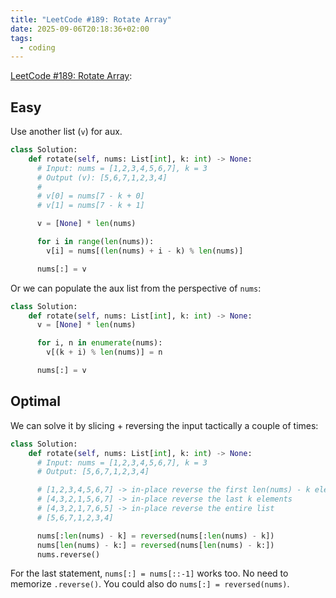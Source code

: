 ```yaml
---
title: "LeetCode #189: Rotate Array"
date: 2025-09-06T20:18:36+02:00
tags:
  - coding
---
```


[LeetCode #189: Rotate Array](https://leetcode.com/problems/rotate-array/):

## Easy

Use another list (`v`) for aux.

```python
class Solution:
    def rotate(self, nums: List[int], k: int) -> None:
      # Input: nums = [1,2,3,4,5,6,7], k = 3
      # Output (v): [5,6,7,1,2,3,4]
      #
      # v[0] = nums[7 - k + 0]
      # v[1] = nums[7 - k + 1]

      v = [None] * len(nums)

      for i in range(len(nums)):
        v[i] = nums[(len(nums) + i - k) % len(nums)]

      nums[:] = v
```

Or we can populate the aux list from the perspective of `nums`:

```python
class Solution:
    def rotate(self, nums: List[int], k: int) -> None:
      v = [None] * len(nums)

      for i, n in enumerate(nums):
        v[(k + i) % len(nums)] = n

      nums[:] = v
```

## Optimal

We can solve it by slicing + reversing the input tactically a couple of times:

```python
class Solution:
    def rotate(self, nums: List[int], k: int) -> None:
      # Input: nums = [1,2,3,4,5,6,7], k = 3
      # Output: [5,6,7,1,2,3,4]

      # [1,2,3,4,5,6,7] -> in-place reverse the first len(nums) - k elements
      # [4,3,2,1,5,6,7] -> in-place reverse the last k elements
      # [4,3,2,1,7,6,5] -> in-place reverse the entire list
      # [5,6,7,1,2,3,4]

      nums[:len(nums) - k] = reversed(nums[:len(nums) - k])
      nums[len(nums) - k:] = reversed(nums[len(nums) - k:])
      nums.reverse()
```

For the last statement, `nums[:] = nums[::-1]` works too. No need to memorize
`.reverse()`. You could also do `nums[:] = reversed(nums)`.
